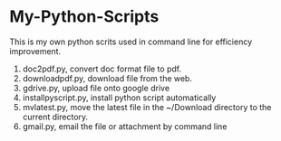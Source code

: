 # My-Python-Scripts
This is my own python scrits used in command line for efficiency improvement.


1. doc2pdf.py, convert doc format file to pdf.
2. downloadpdf.py, download file from the web.
3. gdrive.py, upload file onto google drive
4. installpyscript.py, install python script automatically
5. mvlatest.py, move the latest file in the ~/Download directory to the current directory.
6. gmail.py,  email the file or attachment by command line
